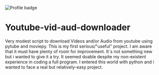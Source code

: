 <img src="https://www.codewars.com/users/PichiCoder/badges/large" alt="Profile badge" data-canonical-src="https://www.codewars.com/users/PichiCoder/badges/large" style="max-width: 100%;">

# Youtube-vid-aud-downloader

Very modest script to download Videos and/or Audio from youtube using pytube and moviepy.
This is my first serious/"useful" project. I am aware that it must have plenty of room for improvement. It´s not something new but i wanted to give it a try. It seemed doable despite my non-existent experience in coding a full program. I entered this world with python and i wanted to face a real but relatively-easy project.
